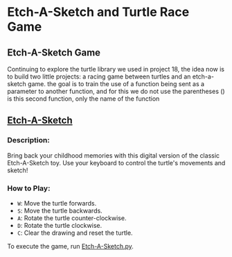 # Etch-A-Sketch and Turtle Race Game 

## Etch-A-Sketch Game
Continuing to explore the turtle library we used in project 18, the idea now is to build two little projects: a racing game between turtles and an etch-a-sketch game.
the goal is to train the use of a function being sent as a parameter to another function, and for this we do not use the parentheses () is this second function, only the name of the function



## [Etch-A-Sketch](Etch-A-Sketch.py)

### Description:

Bring back your childhood memories with this digital version of the classic Etch-A-Sketch toy. Use your keyboard to control the turtle's movements and sketch!

### How to Play:

- `W`: Move the turtle forwards.
- `S`: Move the turtle backwards.
- `A`: Rotate the turtle counter-clockwise.
- `D`: Rotate the turtle clockwise.
- `C`: Clear the drawing and reset the turtle.

To execute the game, run [Etch-A-Sketch.py](Etch-A-Sketch.py).


